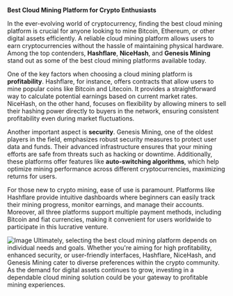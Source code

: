 **Best Cloud Mining Platform for Crypto Enthusiasts**

In the ever-evolving world of cryptocurrency, finding the best cloud mining platform is crucial for anyone looking to mine Bitcoin, Ethereum, or other digital assets efficiently. A reliable cloud mining platform allows users to earn cryptocurrencies without the hassle of maintaining physical hardware. Among the top contenders, **Hashflare**, **NiceHash**, and **Genesis Mining** stand out as some of the best cloud mining platforms available today.

One of the key factors when choosing a cloud mining platform is **profitability**. Hashflare, for instance, offers contracts that allow users to mine popular coins like Bitcoin and Litecoin. It provides a straightforward way to calculate potential earnings based on current market rates. NiceHash, on the other hand, focuses on flexibility by allowing miners to sell their hashing power directly to buyers in the network, ensuring consistent profitability even during market fluctuations.

Another important aspect is **security**. Genesis Mining, one of the oldest players in the field, emphasizes robust security measures to protect user data and funds. Their advanced infrastructure ensures that your mining efforts are safe from threats such as hacking or downtime. Additionally, these platforms offer features like **auto-switching algorithms**, which help optimize mining performance across different cryptocurrencies, maximizing returns for users.

For those new to crypto mining, ease of use is paramount. Platforms like Hashflare provide intuitive dashboards where beginners can easily track their mining progress, monitor earnings, and manage their accounts. Moreover, all three platforms support multiple payment methods, including Bitcoin and fiat currencies, making it convenient for users worldwide to participate in this lucrative venture.


![Image](https://github.com/user-attachments/assets/31692037-0104-4703-abd1-696b6a7dd41b)
Ultimately, selecting the best cloud mining platform depends on individual needs and goals. Whether you're aiming for high profitability, enhanced security, or user-friendly interfaces, Hashflare, NiceHash, and Genesis Mining cater to diverse preferences within the crypto community. As the demand for digital assets continues to grow, investing in a dependable cloud mining solution could be your gateway to profitable mining experiences.